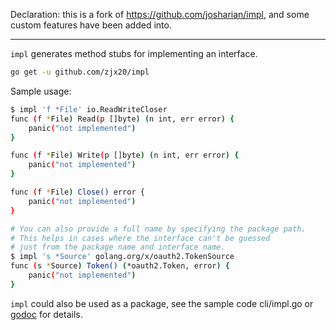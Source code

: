 Declaration: this is a fork of https://github.com/josharian/impl, and some custom features have been added into.

------

`impl` generates method stubs for implementing an interface.

```bash
go get -u github.com/zjx20/impl
```

Sample usage:

```bash
$ impl 'f *File' io.ReadWriteCloser
func (f *File) Read(p []byte) (n int, err error) {
	panic("not implemented")
}

func (f *File) Write(p []byte) (n int, err error) {
	panic("not implemented")
}

func (f *File) Close() error {
	panic("not implemented")
}

# You can also provide a full name by specifying the package path.
# This helps in cases where the interface can't be guessed
# just from the package name and interface name.
$ impl 's *Source' golang.org/x/oauth2.TokenSource
func (s *Source) Token() (*oauth2.Token, error) {
    panic("not implemented")
}
```

`impl` could also be used as a package, see the sample code cli/impl.go or [godoc](https://godoc.org/github.com/zjx20/impl) for details.
